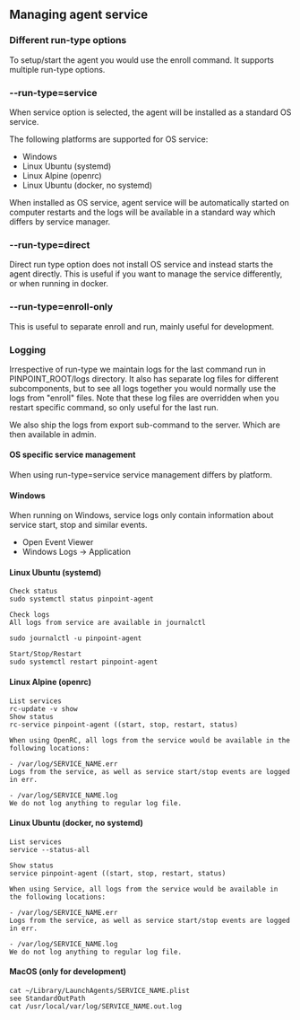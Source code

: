 ## Managing agent service

### Different run-type options

To setup/start the agent you would use the enroll command. It supports multiple run-type options.

### --run-type=service

When service option is selected, the agent will be installed as a standard OS service.

The following platforms are supported for OS service:

- Windows
- Linux Ubuntu (systemd)
- Linux Alpine (openrc)
- Linux Ubuntu (docker, no systemd)

When installed as OS service, agent service will be automatically started on computer restarts and the logs will be available in a standard way which differs by service manager.

### --run-type=direct

Direct run type option does not install OS service and instead starts the agent directly. This is useful if you want to manage the service differently, or when running in docker.

### --run-type=enroll-only

This is useful to separate enroll and run, mainly useful for development.

### Logging

Irrespective of run-type we maintain logs for the last command run in PINPOINT_ROOT/logs directory. It also has separate log files for different subcomponents, but to see all logs together you would normally use the logs from "enroll" files. Note that these log files are overridden when you restart specific command, so only useful for the last run.

We also ship the logs from export sub-command to the server. Which are then available in admin.

#### OS specific service management

When using run-type=service service management differs by platform.

#### Windows

When running on Windows, service logs only contain information about service start, stop and similar events.

- Open Event Viewer
- Windows Logs -> Application

#### Linux Ubuntu (systemd)

```
Check status
sudo systemctl status pinpoint-agent

Check logs
All logs from service are available in journalctl

sudo journalctl -u pinpoint-agent

Start/Stop/Restart
sudo systemctl restart pinpoint-agent
```

#### Linux Alpine (openrc)

```
List services
rc-update -v show 
Show status
rc-service pinpoint-agent ((start, stop, restart, status)

When using OpenRC, all logs from the service would be available in the following locations:

- /var/log/SERVICE_NAME.err
Logs from the service, as well as service start/stop events are logged in err.

- /var/log/SERVICE_NAME.log 
We do not log anything to regular log file.
```

#### Linux Ubuntu (docker, no systemd)

```
List services
service --status-all

Show status
service pinpoint-agent ((start, stop, restart, status)

When using Service, all logs from the service would be available in the following locations:

- /var/log/SERVICE_NAME.err
Logs from the service, as well as service start/stop events are logged in err.

- /var/log/SERVICE_NAME.log 
We do not log anything to regular log file.
```

#### MacOS (only for development)

```
cat ~/Library/LaunchAgents/SERVICE_NAME.plist
see StandardOutPath
cat /usr/local/var/log/SERVICE_NAME.out.log
```